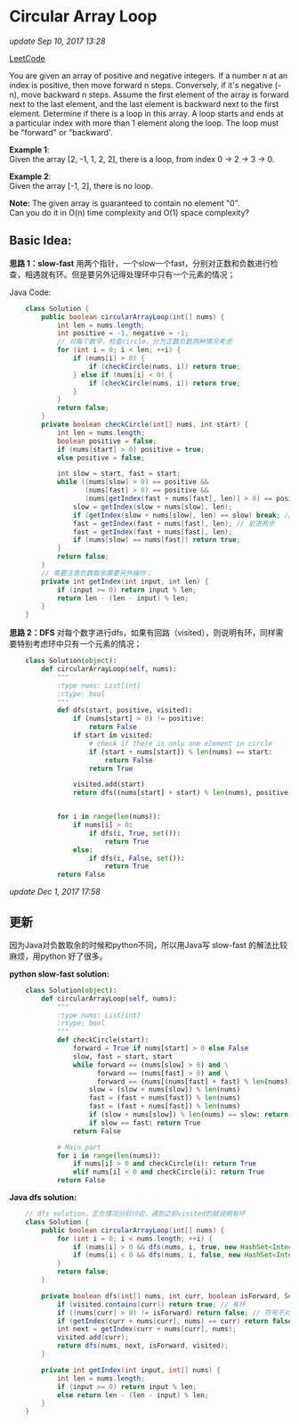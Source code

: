 # Circular Array Loop

_update Sep 10, 2017 13:28_

[LeetCode](https://leetcode.com/problems/circular-array-loop/description/)

You are given an array of positive and negative integers. If a number n at an index is positive, then move forward n steps. Conversely, if it's negative \(-n\), move backward n steps. Assume the first element of the array is forward next to the last element, and the last element is backward next to the first element. Determine if there is a loop in this array. A loop starts and ends at a particular index with more than 1 element along the loop. The loop must be "forward" or "backward'.

**Example 1**:  
Given the array \[2, -1, 1, 2, 2\], there is a loop, from index 0 -&gt; 2 -&gt; 3 -&gt; 0.

**Example 2**:  
Given the array \[-1, 2\], there is no loop.

**Note:** The given array is guaranteed to contain no element "0".  
Can you do it in O\(n\) time complexity and O\(1\) space complexity?

## Basic Idea:

**思路 1：slow-fast** 用两个指针，一个slow一个fast，分别对正数和负数进行检查，相遇就有环。但是要另外记得处理环中只有一个元素的情况；

Java Code:

```java
    class Solution {
        public boolean circularArrayLoop(int[] nums) {
            int len = nums.length;
            int positive = -1, negative = -1;
            // 对每个数字，检查circle，分为正数负数两种情况考虑
            for (int i = 0; i < len; ++i) {
                if (nums[i] > 0) {
                    if (checkCircle(nums, i)) return true;
                } else if (nums[i] < 0) {
                    if (checkCircle(nums, i)) return true;
                }
            }
            return false;
        }
        private boolean checkCircle(int[] nums, int start) {
            int len = nums.length;
            boolean positive = false;
            if (nums[start] > 0) positive = true;
            else positive = false;

            int slow = start, fast = start;
            while ((nums[slow] > 0) == positive && 
                   (nums[fast] > 0) == positive &&
                   (nums[getIndex(fast + nums[fast], len)] > 0) == positive) {
                slow = getIndex(slow + nums[slow], len);
                if (getIndex(slow + nums[slow], len) == slow) break; // 检查环中只有一个元素的情况
                fast = getIndex(fast + nums[fast], len); // 前进两步
                fast = getIndex(fast + nums[fast], len);
                if (nums[slow] == nums[fast]) return true;
            }
            return false;
        }
        // 需要注意负数取余需要另外操作；
        private int getIndex(int input, int len) {
            if (input >= 0) return input % len;
            return len - (len - input) % len;
        }
    }
```

**思路 2：DFS** 对每个数字进行dfs，如果有回路（visited），则说明有环，同样需要特别考虑环中只有一个元素的情况；

```python
    class Solution(object):
        def circularArrayLoop(self, nums):
            """
            :type nums: List[int]
            :rtype: bool
            """
            def dfs(start, positive, visited):
                if (nums[start] > 0) != positive:
                    return False
                if start in visited: 
                    # check if there is only one element in circle
                    if (start + nums[start]) % len(nums) == start:
                        return False
                    return True

                visited.add(start)
                return dfs((nums[start] + start) % len(nums), positive, visited)


            for i in range(len(nums)):
                if nums[i] > 0:
                    if dfs(i, True, set()):
                        return True
                else:
                    if dfs(i, False, set()):
                        return True
            return False
```

_update Dec 1, 2017 17:58_

## 更新

因为Java对负数取余的时候和python不同，所以用Java写 slow-fast 的解法比较麻烦，用python 好了很多。

**python slow-fast solution:**

```python
    class Solution(object):
        def circularArrayLoop(self, nums):
            """
            :type nums: List[int]
            :rtype: bool
            """
            def checkCircle(start):
                forward = True if nums[start] > 0 else False
                slow, fast = start, start
                while forward == (nums[slow] > 0) and \
                      forward == (nums[fast] > 0) and \
                      forward == (nums[(nums[fast] + fast) % len(nums)] > 0):
                    slow = (slow + nums[slow]) % len(nums)
                    fast = (fast + nums[fast]) % len(nums)
                    fast = (fast + nums[fast]) % len(nums)
                    if (slow + nums[slow]) % len(nums) == slow: return False
                    if slow == fast: return True
                return False

            # Main part
            for i in range(len(nums)):
                if nums[i] > 0 and checkCircle(i): return True
                elif nums[i] < 0 and checkCircle(i): return True
            return False
```

**Java dfs solution:**

```java
    // dfs solution，正负情况分别讨论，遇到之前visited的就说明有环
    class Solution {
        public boolean circularArrayLoop(int[] nums) {
            for (int i = 0; i < nums.length; ++i) {
                if (nums[i] > 0 && dfs(nums, i, true, new HashSet<Integer>())) return true;
                if (nums[i] < 0 && dfs(nums, i, false, new HashSet<Integer>())) return true;
            }
            return false;
        }

        private boolean dfs(int[] nums, int curr, boolean isForward, Set<Integer> visited) {
            if (visited.contains(curr)) return true; // 有环
            if ((nums[curr] > 0) != isForward) return false; // 符号不对
            if (getIndex(curr + nums[curr], nums) == curr) return false; // 环中只有一个元素
            int next = getIndex(curr + nums[curr], nums);
            visited.add(curr);
            return dfs(nums, next, isForward, visited);
        }

        private int getIndex(int input, int[] nums) {
            int len = nums.length;
            if (input >= 0) return input % len;
            else return len - (len - input) % len;
        }
    }
```

